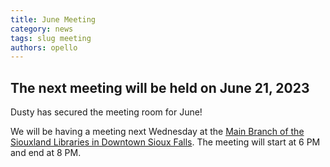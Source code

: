 ```yaml
---
title: June Meeting
category: news
tags: slug meeting
authors: opello
---
```


## The next meeting will be held on June 21, 2023

Dusty has secured the meeting room for June!

We will be having a meeting next Wednesday at the [Main Branch of the Siouxland Libraries in Downtown Sioux Falls](https://www.google.com/maps/place/Siouxland+Libraries+Downtown+Library/@43.5492177,-96.7289395,17z/data=!3m1!4b1!4m6!3m5!1s0x878eb598e9b48597:0xec1554bb68dcb276!8m2!3d43.5492177!4d-96.7289395!16s%2Fg%2F1tg79jvs).  The meeting will start at 6 PM and end at 8 PM.
